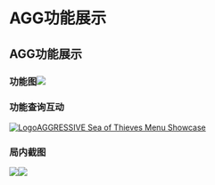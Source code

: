 # AGG功能展示

## AGG功能展示

### 功能图![](https://docs.hzz.im/\~gitbook/image?url=https%3A%2F%2F1382592200-files.gitbook.io%2F%7E%2Ffiles%2Fv0%2Fb%2Fgitbook-x-prod.appspot.com%2Fo%2Fspaces%252F7YXEHggLzaiKwZjRSOD4%252Fuploads%252FshBpJuHeZJwFpWIUAu6u%252FSOT-AGGRESSIVE%25E5%258A%259F%25E8%2583%25BD%25E5%25B1%2595%25E7%25A4%25BA%25E4%25B8%258E%25E4%25B8%25AD%25E6%2596%2587%25E6%25B3%25A8%25E8%25A7%25A3.png%3Falt%3Dmedia%26token%3D0f6dd58a-f7f8-45f9-8003-87699596a8e1\&width=768\&dpr=4\&quality=100\&sign=52bfd010\&sv=1) <a href="#gong-neng-tu" id="gong-neng-tu"></a>

### 功能查询互动 <a href="#gong-neng-cha-xun-hu-dong" id="gong-neng-cha-xun-hu-dong"></a>

[![Logo](https://aggressivesoft.site/favicon.ico)AGGRESSIVE Sea of Thieves Menu Showcase](https://aggressivesoft.site/Menu.php?Menu=3)

### 局内截图 <a href="#ju-nei-jie-tu" id="ju-nei-jie-tu"></a>

![](https://docs.hzz.im/\~gitbook/image?url=https%3A%2F%2F1382592200-files.gitbook.io%2F%7E%2Ffiles%2Fv0%2Fb%2Fgitbook-x-prod.appspot.com%2Fo%2Fspaces%252F7YXEHggLzaiKwZjRSOD4%252Fuploads%252Fkxzgl99DIVTIK24pSb0I%252Fimage.png%3Falt%3Dmedia%26token%3Dafd1e81d-8f49-4669-ac17-44a227458447\&width=768\&dpr=4\&quality=100\&sign=672fc3d6\&sv=1)![](https://docs.hzz.im/\~gitbook/image?url=https%3A%2F%2F1382592200-files.gitbook.io%2F%7E%2Ffiles%2Fv0%2Fb%2Fgitbook-x-prod.appspot.com%2Fo%2Fspaces%252F7YXEHggLzaiKwZjRSOD4%252Fuploads%252F8igA3rblUDlo0JrH8CHc%252Fimage.png%3Falt%3Dmedia%26token%3D1badd13e-9868-465d-81e6-fc42d738eeab\&width=768\&dpr=4\&quality=100\&sign=108a6f36\&sv=1)
